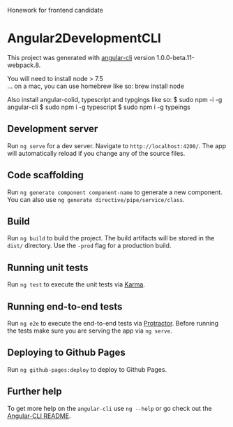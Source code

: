 Honework for frontend candidate

# Angular2DevelopmentCLI

This project was generated with [angular-cli](https://github.com/angular/angular-cli) version 1.0.0-beta.11-webpack.8.

You will need to install node > 7.5  
... on a mac, you can use homebrew like so:
brew install node

 
Also install angular-colid, typescript and typgings like so:
$  sudo npm -i -g angular-cli
$  sudo npm i -g typescript
$  sudo npm i -g typeings 

## Development server
Run `ng serve` for a dev server. Navigate to `http://localhost:4200/`. The app will automatically reload if you change any of the source files.

## Code scaffolding

Run `ng generate component component-name` to generate a new component. You can also use `ng generate directive/pipe/service/class`.

## Build

Run `ng build` to build the project. The build artifacts will be stored in the `dist/` directory. Use the `-prod` flag for a production build.

## Running unit tests

Run `ng test` to execute the unit tests via [Karma](https://karma-runner.github.io).

## Running end-to-end tests

Run `ng e2e` to execute the end-to-end tests via [Protractor](http://www.protractortest.org/). 
Before running the tests make sure you are serving the app via `ng serve`.

## Deploying to Github Pages

Run `ng github-pages:deploy` to deploy to Github Pages.

## Further help

To get more help on the `angular-cli` use `ng --help` or go check out the [Angular-CLI README](https://github.com/angular/angular-cli/blob/master/README.md).
